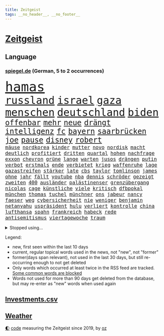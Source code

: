 ```yaml
---
title: Zeitgeist
tags: __no_header__, __no_footer__
---
```


# [Zeitgeist](https://oliz.io/zeitgeist/)

## Language

<h3><a href="https://www.spiegel.de" target="_blank">spiegel.de</a> (German, 5 to 2 occurrences)</h3>
<p style="font-family:monospace">
<span style="font-size:32pt"><a href="news_links.html#hamas" class="current">hamas</a></span>
<br>
<span style="font-size:25pt"><a href="news_links.html#russland" class="current">russland</a></span>
<span style="font-size:25pt"><a href="news_links.html#israel" class="current">israel</a></span>
<span style="font-size:25pt"><a href="news_links.html#gaza" class="current">gaza</a></span>
<span style="font-size:25pt"><a href="news_links.html#menschen" class="current">menschen</a></span>
<span style="font-size:25pt"><a href="news_links.html#deutschland" class="current">deutschland</a></span>
<span style="font-size:25pt"><a href="news_links.html#biden" class="current">biden</a></span>
<br>
<span style="font-size:18pt"><a href="news_links.html#offenbar" class="current">offenbar</a></span>
<span style="font-size:18pt"><a href="news_links.html#mehr" class="current">mehr</a></span>
<span style="font-size:18pt"><a href="news_links.html#neue" class="current">neue</a></span>
<span style="font-size:18pt"><a href="news_links.html#drängt" class="current">drängt</a></span>
<span style="font-size:18pt"><a href="news_links.html#intelligenz" class="current">intelligenz</a></span>
<span style="font-size:18pt"><a href="news_links.html#fc" class="current">fc</a></span>
<span style="font-size:18pt"><a href="news_links.html#bayern" class="current">bayern</a></span>
<span style="font-size:18pt"><a href="news_links.html#saarbrücken" class="current">saarbrücken</a></span>
<span style="font-size:18pt"><a href="news_links.html#joe" class="current">joe</a></span>
<span style="font-size:18pt"><a href="news_links.html#pause" class="current">pause</a></span>
<span style="font-size:18pt"><a href="news_links.html#disney" class="current">disney</a></span>
<span style="font-size:18pt"><a href="news_links.html#robert" class="current">robert</a></span>
<br>
<span style="font-size:12pt"><a href="news_links.html#mäuse" class="new">mäuse</a></span>
<span style="font-size:12pt"><a href="news_links.html#nordkorea" class="current">nordkorea</a></span>
<span style="font-size:12pt"><a href="news_links.html#kinder" class="current">kinder</a></span>
<span style="font-size:12pt"><a href="news_links.html#mutter" class="current">mutter</a></span>
<span style="font-size:12pt"><a href="news_links.html#novo" class="current">novo</a></span>
<span style="font-size:12pt"><a href="news_links.html#nordisk" class="current">nordisk</a></span>
<span style="font-size:12pt"><a href="news_links.html#macht" class="current">macht</a></span>
<span style="font-size:12pt"><a href="news_links.html#deutlich" class="current">deutlich</a></span>
<span style="font-size:12pt"><a href="news_links.html#profitiert" class="current">profitiert</a></span>
<span style="font-size:12pt"><a href="news_links.html#dritten" class="current">dritten</a></span>
<span style="font-size:12pt"><a href="news_links.html#quartal" class="current">quartal</a></span>
<span style="font-size:12pt"><a href="news_links.html#hohen" class="current">hohen</a></span>
<span style="font-size:12pt"><a href="news_links.html#nachfrage" class="current">nachfrage</a></span>
<span style="font-size:12pt"><a href="news_links.html#exxon" class="current">exxon</a></span>
<span style="font-size:12pt"><a href="news_links.html#chevron" class="current">chevron</a></span>
<span style="font-size:12pt"><a href="news_links.html#grüne" class="current">grüne</a></span>
<span style="font-size:12pt"><a href="news_links.html#lange" class="current">lange</a></span>
<span style="font-size:12pt"><a href="news_links.html#warten" class="current">warten</a></span>
<span style="font-size:12pt"><a href="news_links.html#jusos" class="current">jusos</a></span>
<span style="font-size:12pt"><a href="news_links.html#drängen" class="current">drängen</a></span>
<span style="font-size:12pt"><a href="news_links.html#putin" class="current">putin</a></span>
<span style="font-size:12pt"><a href="news_links.html#verbot" class="current">verbot</a></span>
<span style="font-size:12pt"><a href="news_links.html#erstmals" class="current">erstmals</a></span>
<span style="font-size:12pt"><a href="news_links.html#ende" class="current">ende</a></span>
<span style="font-size:12pt"><a href="news_links.html#verbietet" class="current">verbietet</a></span>
<span style="font-size:12pt"><a href="news_links.html#krieg" class="current">krieg</a></span>
<span style="font-size:12pt"><a href="news_links.html#waffenruhe" class="current">waffenruhe</a></span>
<span style="font-size:12pt"><a href="news_links.html#lage" class="current">lage</a></span>
<span style="font-size:12pt"><a href="news_links.html#gazastreifen" class="current">gazastreifen</a></span>
<span style="font-size:12pt"><a href="news_links.html#stärker" class="current">stärker</a></span>
<span style="font-size:12pt"><a href="news_links.html#late" class="current">late</a></span>
<span style="font-size:12pt"><a href="news_links.html#cbs" class="new">cbs</a></span>
<span style="font-size:12pt"><a href="news_links.html#taylor" class="current">taylor</a></span>
<span style="font-size:12pt"><a href="news_links.html#tomlinson" class="new">tomlinson</a></span>
<span style="font-size:12pt"><a href="news_links.html#james" class="current">james</a></span>
<span style="font-size:12pt"><a href="news_links.html#ohne" class="current">ohne</a></span>
<span style="font-size:12pt"><a href="news_links.html#jahr" class="current">jahr</a></span>
<span style="font-size:12pt"><a href="news_links.html#fällt" class="current">fällt</a></span>
<span style="font-size:12pt"><a href="news_links.html#youtube" class="current">youtube</a></span>
<span style="font-size:12pt"><a href="news_links.html#nba" class="current">nba</a></span>
<span style="font-size:12pt"><a href="news_links.html#dennis" class="current">dennis</a></span>
<span style="font-size:12pt"><a href="news_links.html#schröder" class="current">schröder</a></span>
<span style="font-size:12pt"><a href="news_links.html#gezeigt" class="current">gezeigt</a></span>
<span style="font-size:12pt"><a href="news_links.html#zweiten" class="current">zweiten</a></span>
<span style="font-size:12pt"><a href="news_links.html#400" class="current">400</a></span>
<span style="font-size:12pt"><a href="news_links.html#ausländer" class="new">ausländer</a></span>
<span style="font-size:12pt"><a href="news_links.html#palästinenser" class="current">palästinenser</a></span>
<span style="font-size:12pt"><a href="news_links.html#grenzübergang" class="current">grenzübergang</a></span>
<span style="font-size:12pt"><a href="news_links.html#nicolas" class="current">nicolas</a></span>
<span style="font-size:12pt"><a href="news_links.html#cage" class="new">cage</a></span>
<span style="font-size:12pt"><a href="news_links.html#künstliche" class="current">künstliche</a></span>
<span style="font-size:12pt"><a href="news_links.html#viele" class="current">viele</a></span>
<span style="font-size:12pt"><a href="news_links.html#kritisch" class="current">kritisch</a></span>
<span style="font-size:12pt"><a href="news_links.html#dfbpokal" class="current">dfbpokal</a></span>
<span style="font-size:12pt"><a href="news_links.html#münchen" class="current">münchen</a></span>
<span style="font-size:12pt"><a href="news_links.html#thomas" class="current">thomas</a></span>
<span style="font-size:12pt"><a href="news_links.html#tuchel" class="current">tuchel</a></span>
<span style="font-size:12pt"><a href="news_links.html#münchner" class="current">münchner</a></span>
<span style="font-size:12pt"><a href="news_links.html#ons" class="new">ons</a></span>
<span style="font-size:12pt"><a href="news_links.html#jabeur" class="new">jabeur</a></span>
<span style="font-size:12pt"><a href="news_links.html#nancy" class="current">nancy</a></span>
<span style="font-size:12pt"><a href="news_links.html#faeser" class="current">faeser</a></span>
<span style="font-size:12pt"><a href="news_links.html#weg" class="current">weg</a></span>
<span style="font-size:12pt"><a href="news_links.html#cybersicherheit" class="current">cybersicherheit</a></span>
<span style="font-size:12pt"><a href="news_links.html#nie" class="current">nie</a></span>
<span style="font-size:12pt"><a href="news_links.html#weniger" class="current">weniger</a></span>
<span style="font-size:12pt"><a href="news_links.html#benjamin" class="current">benjamin</a></span>
<span style="font-size:12pt"><a href="news_links.html#netanyahu" class="current">netanyahu</a></span>
<span style="font-size:12pt"><a href="news_links.html#uspräsident" class="current">uspräsident</a></span>
<span style="font-size:12pt"><a href="news_links.html#hulu" class="new">hulu</a></span>
<span style="font-size:12pt"><a href="news_links.html#verliert" class="current">verliert</a></span>
<span style="font-size:12pt"><a href="news_links.html#kontrolle" class="current">kontrolle</a></span>
<span style="font-size:12pt"><a href="news_links.html#china" class="current">china</a></span>
<span style="font-size:12pt"><a href="news_links.html#lufthansa" class="current">lufthansa</a></span>
<span style="font-size:12pt"><a href="news_links.html#spahn" class="current">spahn</a></span>
<span style="font-size:12pt"><a href="news_links.html#frankreich" class="current">frankreich</a></span>
<span style="font-size:12pt"><a href="news_links.html#habeck" class="current">habeck</a></span>
<span style="font-size:12pt"><a href="news_links.html#rede" class="current">rede</a></span>
<span style="font-size:12pt"><a href="news_links.html#antisemitismus" class="current">antisemitismus</a></span>
<span style="font-size:12pt"><a href="news_links.html#viertagewoche" class="current">viertagewoche</a></span>
<span style="font-size:12pt"><a href="news_links.html#traum" class="current">traum</a></span>
</p>
<details>
<summary>Stopped using...</summary>
<p class="former" style="font-size:12pt">
angela(1106) gerüchte(1106) londoner(1106) merkel(1106) vergeblich(1106) witz(1106) wolfsburg(1106) zeugen(1106) bewerber(1105) fahrzeug(1105) getan(1105) golf(1105) senat(1105) tötete(1105) volker(1105) bundesländer(1104) bundespolizei(1104) positionen(1104) sachsenanhalt(1104) carsten(1103) fehlen(1103) verteilt(1103) zeitweise(1103) bmw(1102) daraufhin(1102) dienst(1102) investoren(1102) prüfung(1102) reichte(1102) san(1102) jörg(1101) landesregierung(1101) werder(1101) ändert(1101) bekanntesten(1100) liste(1100) reduziert(1100) verdächtiger(1100) verschieben(1100) antreten(1099) besitzer(1099) einzug(1099) gehe(1099) niedersachsen(1099) schnee(1099) studierenden(1099) termin(1099) untersuchungen(1099) vergewaltigt(1099) ausgesprochen(1098) besetzt(1098) bilden(1098) durchsetzen(1098) eingereicht(1098) philippinen(1098) strafen(1098) verhandlungen(1098) vfl(1098) abstimmen(1097) arsenal(1097) bedeuten(1097) begründung(1097) gelegt(1097) gestrichen(1097) infektionen(1097) mali(1097) nachwuchs(1097) nahverkehr(1097) party(1097) 50000(1096) ausnahmen(1096) bisschen(1096) bremer(1096) drehen(1096) durchsuchungen(1096) fuhr(1096) themen(1096) tschechien(1096) verhängte(1096) athleten(1095) beschwerden(1095) john(1095) schwangerschaft(1095) bedenken(1094) eingebrochen(1094) lust(1094) restaurant(1094) ersetzen(1093) juni(1093) sexueller(1093) wirtschaftsministerium(1092) super(1091) verschwand(1090) vorsprung(1090) warf(1090) milliarde(1089) schülerinnen(1089) wirtschaftlichen(1088) medienbericht(1087) wende(1087) porsche(1086) präsidentin(1086) eigentümer(1085) rückzug(1085) nachbarn(1084) bande(1083) ehe(1083) katholische(1083) kinos(1083) führenden(1082) mehrerer(1081) spiegelumfrage(1081) februar(1080) kindes(1080) konsum(1080) parallelen(1080) verzichten(1079) erwischt(1076) münster(1076) aufgetaucht(1074) empfehlung(1074) spitzenreiter(1074) bisherigen(1073) landet(1073) training(1073) unzufrieden(1072) gehörte(1070) mitarbeiterin(1068) einig(1066) holte(1065) gerieten(1062) hype(1061) georg(1058) identität(1056) elizabeth(1055) teuren(1052) nächstes(1051) blinken(1041) aktionen(1031) umbau(1002) 95(994) happy(936) strecken(936) übrig(916) verlag(915) durchbruch(878) videoaufnahmen(863) ministerin(846) volk(840) cup(828) freigesprochen(828) kilogramm(824) gremium(802) drauf(786) papiere(772) harris(770) hoffenheim(770) illegaler(764) gewandt(756) tiger(751) anton(746) großbank(742) australiens(741) ice(740) hofreiter(731) feiertag(719) menschlichkeit(714) lieferungen(711) gletscher(703) nutzung(701) kürzer(696) schusswaffen(691) schienen(689) gewaltsamen(688) akw(687) tradition(686) kiews(682) erwiesen(676) brennt(675) verschiedenen(675) angekündigte(669) pink(667) symbol(653) oscar(652) gefühle(651) hinzu(650) wolf(647) zweites(645) krim(644) verkündete(642) neuwagen(639) spektakel(638) explosionen(629) dortmunder(616) umfragen(614) seoul(609) schülern(606) betrugs(603) vereinigung(603) mbappé(601) ukrainenews(593) ausstattung(588) dubiosen(588) ausweiten(584) ankommt(579) kremltruppen(578) 34(571) begrenzt(562) koch(562) pole(553) arbeitslosigkeit(552) erlauben(549) spannung(545) jack(542) hammer(537) verzichtete(531) fragwürdige(528) jubel(524) kinderinterview(523) erfurt(516) politisches(509) brennende(508) chefs(503) exmann(498) jugendlicher(493) inmitten(491) tvinterview(491) veröffentlichen(490) brasilianischen(486) drin(484) zulassung(483) fahrgäste(482) lena(482) justizminister(481) verunglückten(480) zuwanderung(479) polizeibeamte(478) älter(476) plädieren(474) olympiasiegerin(473) image(472) kampagne(469) erlegen(466) genauer(466) umkämpfte(466) solches(460) fpö(452) eingestürzt(450) neueste(445) original(443) island(440) notruf(440) führten(436) protestbewegung(436) hoffnungsträger(434) wagnersöldner(433) 89(432) medizin(432) beseitigt(431) ukrainerusslandnews(425) perfekt(424) 05(422) aufgewachsen(421) 19jähriger(420) angezeigt(418) schickte(415) boni(408) kündigung(408) banden(407) vergisst(406) angeblicher(405) satellitenbilder(403) kontroverse(401) wüste(401) kanadischen(397) nutzern(394) francisco(392) eingeschaltet(388) vereinbarung(388) beobachter(387) winzer(387) bröckelt(384) militärexperte(384) lkwfahrer(383) scheinbar(382) halbzeit(379) persönlichen(379) angreifen(378) eineinhalb(375) verhältnissen(374) vizepräsidentin(372) elektronische(371) sportdirektor(371) schauplatz(366) carter(365) zucker(360) ernennt(359) chaotische(356) baustellen(354) deutschem(353) carolina(352) beerdigt(350) umfassende(349) erfolgsrezept(348) beantragen(347) uskonzern(346) steuert(345) bachmut(343) palmer(343) spielzeug(340) paus(339) human(335) one(331) ausharren(330) serben(323) zehntausenden(318) vermeldet(317) bewerben(316) streben(316) fotograf(314) jahresbeginn(311) kurzzeitig(311) euphorie(310) 2011(309) vorsichtig(308) kontrollen(306) totschlags(305) marcel(304) tvserie(304) gefallene(302) rammt(300) heiraten(299) fachkräften(298) kulturkampf(297) heimische(296) dritter(294) unglaublich(293) mail(288) bruchteil(286) lockt(286) traditionellen(286) bass(284) emotionale(284) ignorieren(279) manfred(279) weber(279) zufällig(278) applaus(277) meditation(276) verfolger(276) 31jährige(275) kommender(274) eiltempo(273) psg(273) wohlstand(272) marode(270) zwingt(269) profifußball(268) springer(268) technologie(265) umweltschutz(265) chatgpt(263) gewaltvorwürfe(261) hitlergruß(261) weimar(261) menschlichen(259) siege(259) openai(258) steigert(257) startups(255) katastrophal(254) gelangt(253) lauf(253) handwerker(252) justizreform(252) läufer(252) nötigung(251) sätze(250) insekten(249) wunden(249) highlight(248) maximilian(248) georgien(247) köpfe(247) 1600(246) annehmen(245) bestrafen(245) baltikum(244) lokale(244) elch(241) junior(241) präsidentschaftskandidat(241) fernhalten(240) fraglich(239) sondervermögen(239) europawahl(238) niger(237) spielerinnen(237) poker(236) saintgermain(235) toll(235) ministerpräsidenten(234) bemerkenswerte(233) zuwachs(231) ausflug(229) lieferte(229) sächsische(229) warnte(229) anhand(226) arbeitskampf(226) buchstaben(226) glücklicher(226) rivalen(225) autoindustrie(224) zoos(224) ankommen(222) gestreikt(222) abbrechen(221) bewerten(221) zwickau(221) mischung(220) supermarktkette(220) haushaltsstreit(219) warb(219) 30000(217) rekonstruieren(217) flutkatastrophe(215) verschwörungsmythen(214) kindergrundsicherung(212) minen(212) lebenslanger(210) leuchten(210) jewgenij(207) kartellamt(205) betrunkener(204) urteilte(204) denkmal(203) fehde(203) qualifying(203) eingeklemmt(201) ethnische(201) aktueller(198) bewertungen(198) machtdemonstration(197) portal(196) spiegeltalk(196) machtwort(195) spezialisten(195) jpmorgan(194) linksextremen(194) mails(194) deutliches(191) drama(191) 800(190) involviert(190) marseille(190) zentrales(190) alexandra(189) ingenieure(189) vereinbaren(188) argumenten(186) aussterben(186) follower(186) getreide(186) inneren(186) gewalttaten(185) schwankt(185) oberdorf(184) schottischen(183) gesundheitlichen(182) katastrophen(182) legalisieren(182) rückhalt(182) birgt(181) freizeitpark(181) karlheinz(181) prämien(181) versammelten(181) fußballbund(178) einsturz(176) kolo(174) muani(174) randal(174) begrüßen(173) heimatstadt(173) kfw(173) kinderarmut(173) lina(173) beweis(172) fühlte(172) dgb(171) niedergestochen(171) spürt(171) unterschiedlichen(171) constantin(169) ost(169) rudy(169) klettern(168) nachbarschaftsstreit(168) spitzenkandidaten(168) aß(167) bestellte(166) fahndung(165) edeka(164) halbjahr(164) mach(163) schusswechsel(163) tönen(163) kleinkinder(162) optimismus(162) mischen(160) rotenburg(160) uboot(160) explodiert(157) selbstversuch(157) dfbauswahl(156) seltsame(156) funk(155) spdfraktion(155) bestzeit(154) ifo(154) ranghohen(153) zeitungen(152) forbes(151) male(151) gelegen(150) hamm(150) iphones(150) preiskampf(150) zwischendurch(149) zürich(149) 53jährige(148) chase(148) impfstoff(148) kenianischen(148) drehbuchautoren(147) kalifornischen(147) sexualstraftäter(147) frankfurts(146) härteres(146) morde(146) auftritts(145) glückliche(145) gewürdigt(144) stopfen(144) chialo(143) ethnischen(143) gewollt(143) kultursenator(143) lebensgefährlich(143) zugespitzt(143) kurioser(142) schulleiter(142) absurd(141) diego(141) polnisches(141) schwärmt(141) spielplatz(141) heilen(140) musikalische(140) verzögert(140) popp(139) sommerurlaub(139) gesellschaftlichen(138) versöhnliche(138) gebietsgewinne(137) motor(137) wiese(137) ausreichen(136) übergang(136) speicher(135) gegners(134) gunst(134) heinzchristian(134) helden(134) strache(134) bedeckt(133) einzigartige(133) evpchef(133) fpöchef(133) gestrandet(133) giuliani(133) reagan(133) ronald(133) scott(133) verfassungsbeschwerde(133) +(132) donezk(132) leistet(132) besiegelt(131) epstein(131) erdrutsch(131) jeffrey(131) weltstar(131) wuchs(131) südeuropa(130) cool(129) erlangte(129) würdigung(129) beratern(128) drastische(128) gasspeicher(128) wal(127) einziehen(126) hagel(126) kylian(126) nachtzug(126) ussenator(126) amerikanern(125) erika(125) fasziniert(125) roadtrip(125) sizilien(125) lebensgefährlichen(124) neunzigerjahre(124) wochenenden(124) demokratiebewegung(122) kreuzung(122) rummenigge(122) abenteuer(120) sätzen(120) verlorene(120) topspielerinnen(119) wümme(119) auswärtssieg(118) gehoben(118) grundsätzliche(118) abgeschoben(117) helene(116) dreieinhalb(115) kurti(115) kürzungen(115) vertreten(115) gefährt(114) kannten(114) protestierende(114) achttausender(113) missstände(113) erzwingen(112) grenzpolizei(112) kran(112) obersten(112) schleppend(112) schärferen(112) senatorin(112) abwenden(111) jeweils(111) metachef(111) plattformen(111) langjährigen(110) millionenfach(110) schnellstmöglich(110) stellenabbau(110) populist(109) transfers(109) unglücks(109) äthiopien(108) auflösung(107) geht’s(107) parteivorstand(107) tierwohl(107) auswahl(106) beworben(106) boots(106) gesellschaftliche(106) ankunft(105) beatrix(105) kadaver(105) raucher(105) unters(105) abgaswerten(104) eisbrecher(104) lud(104) millionenstrafe(104) unterschätzte(104) weltspitze(104) düsseldorfer(103) fleck(102) indirekt(102) widersprüche(102) afdkandidat(101) anträge(101) klagten(101) vertrauter(101) wunde(101) cduvorsitzende(100) hauch(100) homophobe(100) gelb(99) luftverteidigung(99) standorte(99) wiesn(99) afderfolg(98) gestochen(98) leverkusens(98) putsch(98) report(98) wettbewerber(98) achtzigern(97) architekten(97) internetkonzern(97) popstars(97) prigoschins(97) smartwatches(97) tiefsee(97) beurlaubt(96) fahnden(96) griechischer(96) variante(96) eauto(95) marsch(95) missbrauchsverdacht(95) verkehrskontrolle(95) vorort(95) wagnerkämpfer(95) angehäuft(94) bitteren(94) essener(94) parteifreunde(94) seitenhieb(94) trennte(94) vorzeitigen(94) zwischenstopp(94) kleinste(93) ausgestorben(92) hitzetote(92) mitschüler(92) toptalente(92) verräter(92) zwölfjährige(92) abgebaut(91) blickten(91) erstellen(91) feindbild(91) feuchte(91) nördlich(91) vincenzo(91) ausschließlich(90) gastgewerbe(90) hannes(90) mittzwanziger(90) schärfsten(90) spritztour(90) weckruf(90) gutachter(89) irritierte(89) reportage(89) sos(89) wittert(89) albert(88) brandmauer(88) desaster(88) eingeplant(88) hose(88) kirchen(88) nahel(88) konter(87) richtungen(87) schneidet(87) verkehrswende(87) arbeitern(86) exkanzlerin(86) gasriesen(86) totem(86) asphalt(85) di(85) einnehmen(85) göteborg(85) kellner(85) quälen(85) üppige(85) biete(84) campen(84) prüfer(84) security(84) strotzt(84) unilever(84) beständig(83) global(83) hinterm(83) kardinäle(83) schaue(83) staus(83) varianten(83) absichten(82) verwahrt(82) a4(81) andré(81) cdugeneralsekretär(81) cduvorschlag(81) hunderttausend(81) inoffizielle(81) linnemann(81) streitthemen(81) mcilroy(80) rory(80) stützen(80) wahlsiege(80) überweist(80) altersklasse(79) autofrei(79) decker(79) larry(79) perfekter(79) zäh(79) jubelte(78) schönste(78) währende(78) 50+1regel(77) butter(77) dfbnationalspieler(77) erfinden(77) fantastische(77) piastri(77) selbsttest(77) sicherstellen(77) 49ers(76) argentiniens(76) flüchtet(76) immobiliensektor(76) marie(76) startchancenprogramm(76) aggressives(75) becher(75) expartnerin(75) megan(75) quad(75) unverzichtbar(75) abenteuerlichen(74) bautzen(74) hagen(74) ladestationen(74) playmobil(74) pools(74) ermittlungsarbeit(73) erwischte(73) bob(72) bvg(72) eingekreist(72) entthront(72) exemplar(72) ätzt(72) begrapscht(71) belohnt(71) gerichtsmediziner(71) lehnte(71) nest(71) storch(71) subventionieren(71) utah(71) bürgerrat(70) exwirecardvorstand(70) flüchtiger(70) listenplatz(70) marsalek(70) rangliste(70) schwimmenden(70) aufgezeigt(69) besorgte(69) einzelfall(69) merz’(69) missgeschick(69) schüttet(69) ussoldaten(69) abneigung(68) gruppenvergewaltigung(68) pilgern(68) revolutionierten(68) schreckt(68) arizona(67) denselben(67) militärputsch(67) monatelange(67) schreiber(67) spielzeughersteller(67) ungefährlich(67) zusammenprall(67) abbau(66) alexia(66) costa(66) orientieren(66) putellas(66) realitätscheck(66) südkoreanische(66) beschwichtigt(65) boykott(65) camper(65) ideologie(65) libyschen(65) mitangeklagten(65) parteiinterne(65) putschisten(65) sparer(65) taurusraketen(65) unwohlsein(65) verprügelt(65) besuchte(64) fortschrittlich(64) pulverisiert(64) sonnensystem(64) spanierin(64) strafraum(64) weltklimarat(64) frohms(63) größerer(63) jungferninseln(63) merle(63) podium(63) vereint(63) eid(62) ifogeschäftsklimaindex(62) legoland(62) militärjunta(62) natoostflanke(62) stranden(62) verschlechtert(62) beschaffen(61) feueralarm(61) jetzige(61) vortag(61) achtung(60) airport(60) angefahren(60) bestiegen(60) görlitzer(60) heimatland(60) metern(60) o’connor(60) rapinoe(60) sinéad(60) spediteur(60) strafbar(60) struktur(60) wohnraummangel(60) arno(59) autofrachter(59) bausemer(59) europawahlkandidaten(59) großflächig(59) khanhohloch(59) lebensläufe(59) neunjähriger(59) trentino(59) fremantle(58) hausarrest(58) le(58) organisierten(58) rechtspopulist(58) sportlerin(58) witten(58) erkämpften(57) rutschte(57) theateraufführung(57) verzögerungen(57) winken(57) ausbricht(56) eigentor(56) ewigen(56) freundinnen(56) glich(56) hebel(56) nachvollziehen(56) parat(56) rasche(56) routiniers(56) schriftstellers(56) spitzenpolitiker(56) südfront(56) knie(55) lagune(55) tänzer(55) untätigkeit(55) völkermord(55) abkehr(54) allergischen(54) ausgestorbener(54) ausscheiden(54) geschleppt(54) ideologischen(54) kandidiert(54) kartoffeln(54) migrationskrise(54) schlupflöcher(54) systemsprenger(54) autobahnraststätte(53) extremismus(53) meteorologe(53) schwimmende(53) schätzt(53) stärkung(53) verteidigungsstrategie(53) wortgefechte(53) ehrung(52) erfolgreicher(52) gerichtsanhörung(52) statue(52) tankstelle(52) wiederkommen(52) beirat(51) großartig(51) mislintat(51) palmen(51) usmetropole(51) anordnung(50) asylunterkunft(50) baku(50) christina(50) geschäftsleuten(50) konsequent(50) leichenteile(50) taurusmarschflugkörpern(50) verfolgung(50) überraschendes(50) abstiegskampf(49) betraut(49) kryptoszene(49) swatch(49) wmaufarbeitung(49) zigtausende(49) auffälligen(48) dorn(48) islam(48) minenfeldern(48) privatleute(48) sangen(48) schulgelände(48) welten(48) afdkandidaten(47) niederlegen(47) politico(47) rucksack(47) trolle(47) 82(46) bildungswesen(46) erklärten(46) finanzkrise(46) gebühr(46) hindernis(46) kapsel(46) klimafonds(46) picknick(46) schmerzhafter(46) topstürmer(46) ferne(45) herzkrank(45) laptop(45) unheilbar(45) unterschätzten(45) checker(44) löscht(44) telefonbetrüger(44) tobi(44) v(44) weiterzufahren(44) ärgert(44) brandkatastrophe(43) freundlichen(43) geist(43) hurrikansaison(43) pestizide(43) 03(42) abgestellt(42) andrang(42) badenwürttembergischen(42) bombenanschlag(42) grönlands(42) lebensmittelpreise(42) staatsoper(42) störaktion(42) topspiel(42) absolut(41) cdu/csufraktion(41) evergrande(41) fsv(41) immobilienkrise(41) kennenlernen(41) pokalsieg(41) steuererleichterung(41) jahrhunderts(40) normales(40) oxford(40) verbotene(40) yoon(40) überlegt(40) 57jährige(39) bespritzen(39) gewechselt(39) giraffe(39) kollabierte(39) konjunkturprogramm(39) 52jährige(38) beträchtliche(38) bundesligaabsteiger(38) dinos(38) dreikampf(38) hildesheim(38) jerome(38) johann(38) spieltagen(38) verbrannte(38) vorgängen(38) afdpolitikerin(37) atp(37) mandeln(37) pflegt(37) rki(37) schockieren(37) vereitelte(37) auktionshaus(36) beliefert(36) klimageld(36) schwester(36) straßensperrungen(36) 99(35) alberto(35) disziplin(35) energiestandards(35) entlarven(35) explodierte(35) helfende(35) jenni(35) markigen(35) neubauten(35) núñez(35) sicherungsverwahrung(35) spiegelanfrage(35) festkleben(34) harmlos(34) planung(34) verlangte(34) vwwerk(34) 71(33) beate(33) belohnung(33) lass(33) probe(33) unbedarfter(33) usarmee(33) waffengewalt(33) wahlverschwörung(33) autoattacke(32) belastungsgrenze(32) bizarre(32) delhi(32) ehemanns(32) uswahl(32) uwe(32) überlagert(32) absturzes(31) anschaffung(31) bemerkungen(31) beschwert(31) clip(31) ermöglichte(31) flugzeugs(31) gewaltwelle(31) mangelhafte(31) raub(31) spdgeneralsekretär(31) übergriffig(31) disney+(30) infiziert(30) kusseklat(30) netzwerkstörung(30) nötige(30) schlechtesten(30) verspottet(30) ägyptischen(30) angeln(29) kuh(29) marschieren(29) people(29) starkgemacht(29) vergleichen(29) versenkte(29) vettel(29) kantersieg(28) kickl(28) konzernmutter(28) kurzgeschichten(28) mieterschutz(28) missbrauchen(28) mitangeklagter(28) onlineshop(28) rauer(28) rezensentin(28) 34jährige(27) dachau(27) morgenstunden(27) versinkt(27) weltmeistertrainer(27) 23jährigen(26) elementen(26) gleisen(26) libyen(26) norddeutschen(26) ramos(26) verirrt(26) bundesfinanzminister(25) derart(25) edle(25) mozart(25) demokrat(24) expandieren(24) inhaftierter(24) kansas(24) unsinn(24) afroamerikaner(23) bezahlbare(23) erforschte(23) fasst(23) klargestellt(23) sanften(23) stadtpark(23) teamkolleginnen(23) abrechnung(22) boniface(22) bunt(22) fehlte(22) hansjoachim(22) heungmin(22) magenprobleme(22) schauspielern(22) sicherheitslage(22) son(22) spielfilm(22) sportlich(22) verbrenneraus(22) vollstreckt(22) watzke(22) altert(21) bundestagsvizepräsident(21) drosselt(21) entziehen(21) feuern(21) haider(21) heimlichen(21) kinderfußball(21) konjunkturprognose(21) magie(21) parlamentspräsidium(21) taktischer(21) timm(21) zauberer(21) beleidigte(20) aluminium(19) drew(19) flüchtlingsdrama(19) heimspiel(19) lebenslangen(19) milley(19) pkkvorwurf(19) sardinien(19) singen(19) usgeneralstabschef(19) 5g(18) asylbewerbern(18) drohnenkrieg(18) putzen(18) reifen(18) thüringischen(18) zugverkehr(18) ausstellung(17) darstellung(17) impeachment(17) intakt(17) klimademonstranten(17) längerem(17) selbstbewusstsein(17) topmodel(17) werkstatt(17) armenische(16) efuels(16) harrte(16) proben(16) senator(16) warteten(16) 50jährige(15) nordhausen(15) quarterback(15) sofern(15) störgeräusche(15) amazonasgebiet(14) handelskette(14) inn(14) kommissionschefin(14) mintzlaff(14) verwickelt(14) wemding(14) abrufen(13) apotheker(13) spektakuläre(13) studienanfänger(13) ungebrochen(13) aufsicht(12) ausbrach(12) darna(12) industriestrom(12) lauterbachs(12) reizgas(12) untermauert(12) wallboxen(12) demontage(11) hingen(11) käfer(11) mobbing(11) pragsdorf(11) tagesschausprecher(11) verteidigungsministeriums(11) zonen(11)
</p>
</details>
<p>Legend:
<ul>
<li><span class="new">new</span>, first seen within the last 10 days</li>
<li><span class="current">current</span>, regular topical words used in the news, not "new", not "former"</li>
<li><span class="former">former(days span relevant)</span>, not used in the last 30 days, but still re-occurring enough to not get deleted</li>
<li>Only words which occurred at least twice in the RSS feed are tracked. <a href="language/filters.py">Some common words are blocked</a></li>
<li>Words not used for more than 90 days get deleted from the database, but may re-enter as "new" words when used again</li>
</ul>
</p>

## [Investments](investments.html)[.csv](investments.csv)

## [Weather](weather.html)

<footer>
<a href="javascript:toggleTheme()" class="nav">🌓</a>
<a href="https://github.com/ooz/zeitgeist">code</a> measuring the Zeitgeist since 2019, by <a href="https://oliz.io">oz</a>
</footer>
